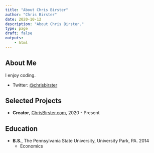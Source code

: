 ```yaml
---
title: "About Chris Birster"
author: "Chris Birster"
date: 2020-10-12
description: "About Chris Birster."
type: page
draft: false
outputs:
    - html
---
```


## About Me

I enjoy coding. 

-   Twitter: [@chrisbirster](https://twitter.com/chrisd0ntmiss)

## Selected Projects
-   **Creator**, [ChrisBirster.com](https://chrisbirster.com), 2020 - Present

## Education
-   **B.S.**, The Pennsylvania State University, University Park, PA. 2014
    -   Economics 